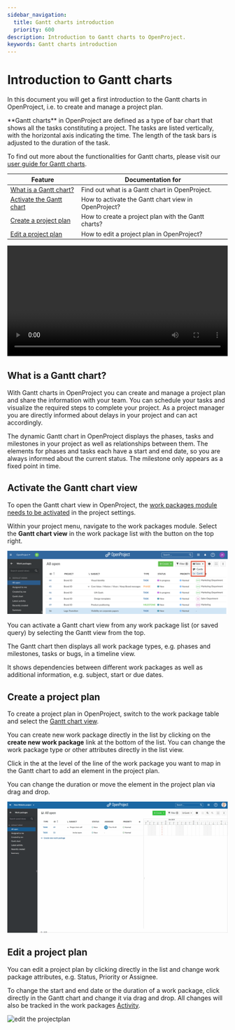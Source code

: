 ```yaml
---
sidebar_navigation:
  title: Gantt charts introduction
  priority: 600
description: Introduction to Gantt charts to OpenProject.
keywords: Gantt charts introduction
---
```


# Introduction to Gantt charts

In this document you will get a first introduction to the Gantt charts in OpenProject, i.e. to create and manage a project plan.

<div class="glossary">
**Gantt charts** in OpenProject are defined as a type of bar chart that shows all the tasks constituting a project. The tasks are listed vertically, with the horizontal axis indicating the time. The length of the task bars is adjusted to the duration of the task.
</div>

To find out more about the functionalities for Gantt charts, please visit our [user guide for Gantt charts](../../user-guide/gantt-chart).

| Feature                                                    | Documentation for                                    |
| ---------------------------------------------------------- | ---------------------------------------------------- |
| [What is a Gantt chart?](#what-is-a-gantt-chart)           | Find out what is a Gantt chart in OpenProject.       |
| [Activate the Gantt chart](#activate-the-gantt-chart-view) | How to activate the Gantt chart view in OpenProject? |
| [Create a project plan](#create-a-project-plan)            | How to create a project plan with the Gantt charts?  |
| [Edit a project plan](#edit-a-project-plan)                | How to edit a project plan in OpenProject?           |

<video src="https://openproject-docs.s3.eu-central-1.amazonaws.com/videos/OpenProject-Project-Plan-and-Timelines-Gantt-charts.mp4" type="video/mp4" controls="" style="width:100%"></video>

## What is a Gantt chart?

With Gantt charts in OpenProject you can create and manage a project plan and share the information with your team. You can schedule your tasks and visualize the required steps to complete your project. As a project manager you are directly informed about delays in your project and can act accordingly.

The dynamic Gantt chart in OpenProject displays the phases, tasks and milestones in your project as well as relationships between them. The elements for phases and tasks each have a start and end date, so you are always informed about the current status. The milestone only appears as a fixed point in time.

## Activate the Gantt chart view

To open the Gantt chart view in OpenProject, the [work packages module needs to be activated](../../user-guide/activity) in the project settings.

Within your project menu, navigate to the work packages module. Select the **Gantt chart view** in the work package list with the button on the top right.

![open the gantt chart view](gantt-chart-view.png)

You can activate a Gantt chart view from any work package list (or saved query) by selecting the Gantt view from the top.

The Gantt chart then displays all work package types, e.g. phases and milestones, tasks or bugs, in a timeline view.

It shows dependencies between different work packages as well as additional information, e.g. subject, start or due dates.

## Create a project plan

To create a project plan in OpenProject, switch to the work package table and select the [Gantt chart view](#activate-the-gantt-chart-view).

You can create new work package directly in the list by clicking on the **create new work package** link at the bottom of the list. You can change the work package type or other attributes directly in the list view.

Click in the at the level of the line of the work package you want to map in the Gantt chart to add an element in the project plan. 

You can change the duration or move the element in the project plan via drag and drop.

![create projectplan](create-projectplan-1571743591204.gif)

## Edit a project plan

You can edit a project plan by clicking directly in the list and change work package attributes, e.g. Status, Priority or Assignee.

To change the start and end date or the duration of a work package, click directly in the Gantt chart and change it via drag and drop.
All changes will also be tracked in the work packages [Activity](../../user-guide/activity).

![edit the projectplan](edit-projectplan.gif)

